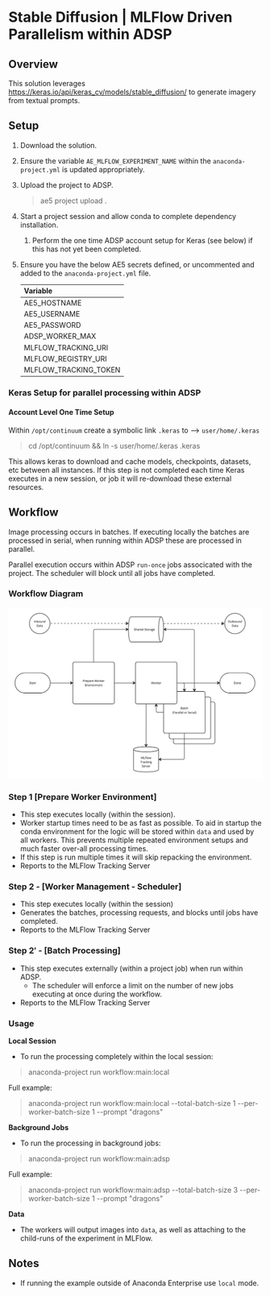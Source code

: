 # Stable Diffusion |  MLFlow Driven Parallelism within ADSP

## Overview

This solution leverages https://keras.io/api/keras_cv/models/stable_diffusion/ to generate imagery from textual prompts.

## Setup
1. Download the solution.
2. Ensure the variable `AE_MLFLOW_EXPERIMENT_NAME` within the `anaconda-project.yml` is updated appropriately.
3. Upload the project to ADSP.
    > ae5 project upload .
4. Start a project session and allow conda to complete dependency installation. 
   1. Perform the one time ADSP account setup for Keras (see below) if this has not yet been completed.
7. Ensure you have the below AE5 secrets defined, or uncommented and added to the `anaconda-project.yml` file.
    
    | Variable              |
    |-----------------------|
    | AE5_HOSTNAME          |
    | AE5_USERNAME          |
    | AE5_PASSWORD          |
    | ADSP_WORKER_MAX       |
    | MLFLOW_TRACKING_URI   |
    | MLFLOW_REGISTRY_URI   |
    | MLFLOW_TRACKING_TOKEN |


### Keras Setup for parallel processing within ADSP

#### Account Level One Time Setup

Within `/opt/continuum` create a symbolic link `.keras` to --> `user/home/.keras`

> cd /opt/continuum && ln -s user/home/.keras .keras

This allows keras to download and cache models, checkpoints, datasets, etc between all instances.
If this step is not completed each time Keras executes in a new session, or job it will re-download these external resources.

## Workflow

Image processing occurs in batches.  If executing locally the batches are processed in serial, when running within ADSP these are processed in parallel.

Parallel execution occurs within ADSP `run-once` jobs associcated with the project.  The scheduler will block until all jobs have completed.

### Workflow Diagram
![Workflow Overview](assets/workflow-overview.jpg)

### Step 1 [Prepare Worker Environment]
  * This step executes locally (within the session).
  * Worker startup times need to be as fast as possible.  To aid in startup the conda environment for the logic will be stored within `data` and used by all workers.
  This prevents multiple repeated environment setups and much faster over-all processing times. 
  * If this step is run multiple times it will skip repacking the environment.
  * Reports to the MLFlow Tracking Server

### Step 2 - [Worker Management - Scheduler]
  * This step executes locally (within the session)
  * Generates the batches, processing requests, and blocks until jobs have completed.
  * Reports to the MLFlow Tracking Server

### Step 2′ - [Batch Processing]
  * This step executes externally (within a project job) when run within ADSP.
    * The scheduler will enforce a limit on the number of new jobs executing at once during the workflow.
  * Reports to the MLFlow Tracking Server

### Usage

**Local Session**

* To run the processing completely within the local session:
> anaconda-project run workflow:main:local

Full example:
> anaconda-project run workflow:main:local --total-batch-size 1 --per-worker-batch-size 1 --prompt "dragons"

**Background Jobs**

* To run the processing in background jobs:
> anaconda-project run workflow:main:adsp

Full example:
> anaconda-project run workflow:main:adsp --total-batch-size 3 --per-worker-batch-size 1 --prompt "dragons"


**Data**

* The workers will output images into `data`, as well as attaching to the child-runs of the experiment in MLFlow.

## Notes
* If running the example outside of Anaconda Enterprise use `local` mode.